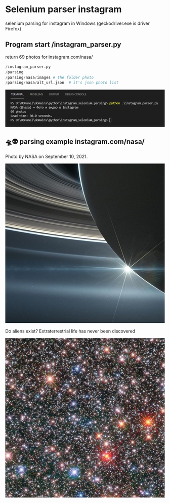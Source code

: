 # Selenium parser instagram
selenium parsing for instagram in Windows (geckodriver.exe is driver Firefox)

## Program start /instagram_parser.py
return 69 photos for instagram.com/nasa/

```python
/instagram_parser.py
/parsing
/parsing/nasa/images # the folder photo
/parsing/nasa/alt_url.json  # it's json photo list
```

![69 photos](https://github.com/otolaa/instagram_selenium_parsing/blob/master/img/return.jpg "69 photos")

## 🛸👽 parsing example instagram.com/nasa/
Photo by NASA on September 10, 2021.

![Photo by NASA on September 10, 2021.](https://github.com/otolaa/instagram_selenium_parsing/blob/master/parsing/nasa/images/241698339_280602086901951_2643544708970367929_n.jpg "Photo by NASA on September 10, 2021.")

Do aliens exist? Extraterrestrial life has never been discovered

![Do aliens exist? Extraterrestrial life has never been discovered](https://github.com/otolaa/instagram_selenium_parsing/blob/master/parsing/nasa/images/241452237_910522569539605_4250397206583428353_n.jpg "Do aliens exist? Extraterrestrial life has never been discovered")